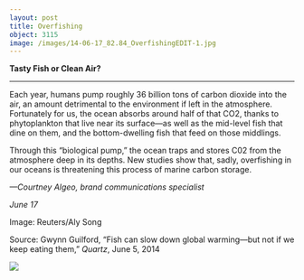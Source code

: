 ```yaml
---
layout: post
title: Overfishing
object: 3115
image: /images/14-06-17_82.84_OverfishingEDIT-1.jpg
---
```

**Tasty Fish or Clean Air?**

****

Each year, humans pump roughly 36 billion tons of carbon dioxide into the air, an amount detrimental to the environment if left in the atmosphere. Fortunately for us, the ocean absorbs around half of that CO2, thanks to phytoplankton that live near its surface—as well as the mid-level fish that dine on them, and the bottom-dwelling fish that feed on those middlings. 

Through this “biological pump,” the ocean traps and stores C02 from the atmosphere deep in its depths. New studies show that, sadly, overfishing in our oceans is threatening this process of marine carbon storage.

*—Courtney Algeo, brand communications specialist*

*June 17*

Image: Reuters/Aly Song

Source: Gwynn Guilford, “Fish can slow down global warming—but not if we keep eating them,” *Quartz*, June 5, 2014

![]({{siteurl.base}}/images/14-06-17_82.84_OverfishingEDIT-1.jpg)
